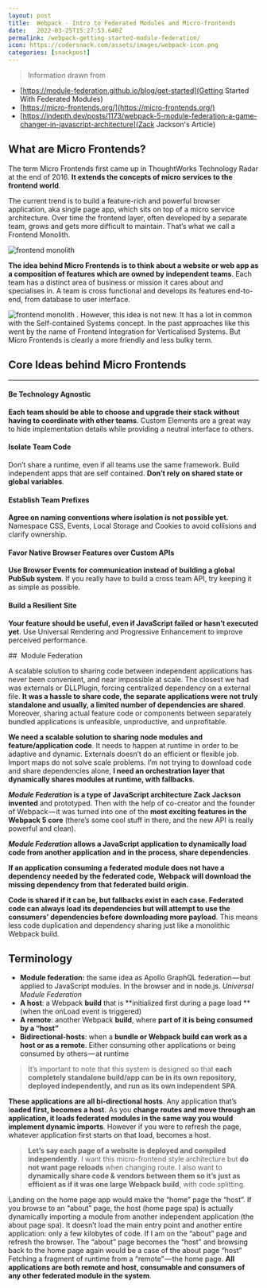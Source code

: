 ```yaml
---
layout: post
title:  Webpack - Intro to Federated Modules and Micro-frontends
date:   2022-03-25T15:27:53.640Z
permalink: /webpack-getting-started-module-federation/
icon: https://codersnack.com/assets/images/webpack-icon.png
categories: [snackpost]
---
```


> Information drawn from 
- [https://module-federation.github.io/blog/get-started](Getting Started With Federated Modules)
- [https://micro-frontends.org/](https://micro-frontends.org/)
- [https://indepth.dev/posts/1173/webpack-5-module-federation-a-game-changer-in-javascript-architecture](Zack Jackson's Article)


## What are Micro Frontends?

The term Micro Frontends first came up in ThoughtWorks Technology Radar at the end of 2016. **It extends the concepts of micro services to the frontend world**. 

The current trend is to build a feature-rich and powerful browser application, aka single page app, which sits on top of a micro service architecture. Over time the frontend layer, often developed by a separate team, grows and gets more difficult to maintain. That’s what we call a Frontend Monolith.

![frontend monolith](https://codersnack.com/assets/images/monolith-frontback-microservices.png)

**The idea behind Micro Frontends is to think about a website or web app as a composition of features which are owned by independent teams**. Each team has a distinct area of business or mission it cares about and specialises in. A team is cross functional and develops its features end-to-end, from database to user interface.

![frontend monolith](https://codersnack.com/assets/images/verticals-headline.png)
.
However, this idea is not new. It has a lot in common with the Self-contained Systems concept. In the past approaches like this went by the name of Frontend Integration for Verticalised Systems. But Micro Frontends is clearly a more friendly and less bulky term.

##  Core Ideas behind Micro Frontends

----------

####   Be Technology Agnostic

**Each team should be able to choose and upgrade their stack without having to coordinate with other teams**. Custom Elements are a great way to hide implementation details while providing a neutral interface to others.

####   Isolate Team Code

Don’t share a runtime, even if all teams use the same framework. Build independent apps that are self contained. **Don’t rely on shared state or global variables**.

####   Establish Team Prefixes

**Agree on naming conventions where isolation is not possible yet.** Namespace CSS, Events, Local Storage and Cookies to avoid collisions and clarify ownership.

####   Favor Native Browser Features over Custom APIs

**Use Browser Events for communication instead of building a global PubSub system**. If you really have to build a cross team API, try keeping it as simple as possible.

####   Build a Resilient Site

**Your feature should be useful, even if JavaScript failed or hasn’t executed yet**. Use Universal Rendering and Progressive Enhancement to improve perceived performance.

##  Module Federation

A scalable solution to sharing code between independent applications has never been convenient, and near impossible at scale. The closest we had was externals or DLLPlugin, forcing centralized dependency on a external file. **It was a hassle to share code, the separate applications were not truly standalone and usually, a limited number of dependencies are shared**. Moreover, sharing actual feature code or components between separately bundled applications is unfeasible, unproductive, and unprofitable.

**We need a scalable solution to sharing node modules and feature/application code**. It needs to happen at runtime in order to be adaptive and dynamic. Externals doesn’t do an efficient or flexible job. Import maps do not solve scale problems. I’m not trying to download code and share dependencies alone, **I need an orchestration layer that dynamically shares modules at runtime, with fallbacks**.

***Module Federation* is a type of JavaScript architecture Zack Jackson invented** and prototyped. Then with the help of co-creator and the founder of Webpack — it was turned into one of the **most exciting features in the Webpack 5 core** (there’s some cool stuff in there, and the new API is really powerful and clean).

***Module Federation* allows a JavaScript application to dynamically load code from another application  and  in the process, share dependencies**. 

**If an application consuming a federated module does not have a dependency needed by the federated code,  Webpack will download the missing dependency from that federated build origin.**

**Code is shared if it can be, but fallbacks exist in each case. Federated code can always load its dependencies but will attempt to use the consumers’ dependencies before downloading more payload**. This means less code duplication and dependency sharing just like a monolithic Webpack build. 


##  Terminology
- **Module federation:** the same idea as Apollo GraphQL federation — but applied to JavaScript modules. In the browser and in node.js. *Universal Module Federation*
- **A host**: a Webpack **build** that is **initialized first during a page load **(when the onLoad event is triggered)
- **A remote**: another Webpack **build**, where **part of it is being consumed by a “host”**
- **Bidirectional-hosts**: when a **bundle or Webpack build can work as a host or as a remote**. Either consuming other applications or being consumed by others — at runtime

> It’s important to note that this system is designed so that **each completely standalone build/app can be in its own repository, deployed independently, and run as its own independent SPA**.

**These applications are all bi-directional hosts**. Any application that’s l**oaded first, becomes a host**.  As you **change routes and move through an application, it loads federated modules in the same way you would implement dynamic imports**. However if you were to refresh the page, whatever application first starts on that load, becomes a host.


> **Let’s say each page of a website is deployed and compiled independently**. I want this micro-frontend style architecture but **do not want page reloads** when changing route. I also want to **dynamically share code & vendors between them so it’s just as efficient as if it was one large Webpack build**, with code splitting.

Landing on the home page app would make the “home” page the “host”. If you browse to an “about” page, the host (home page spa) is actually dynamically importing a module from another independent application (the about page spa). It doesn’t load the main entry point and another entire application: only a few kilobytes of code. If I am on the “about” page and refresh the browser. The “about” page becomes the “host” and browsing back to the home page again would be a case of the about page “host” Fetching a fragment of runtime from a “remote” — the home page. **All applications are both remote and host, consumable and consumers of any other federated module in the system**.
